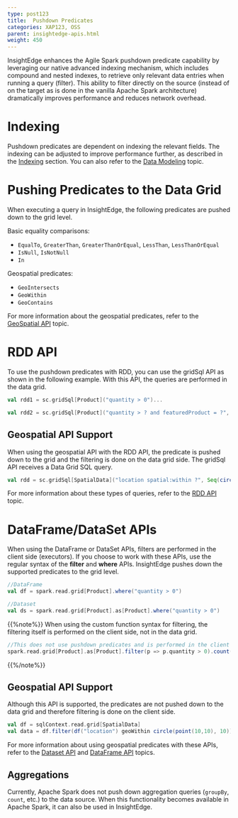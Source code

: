 ```yaml
---
type: post123
title:  Pushdown Predicates
categories: XAP123, OSS
parent: insightedge-apis.html
weight: 450
---
```


InsightEdge enhances the Agile Spark pushdown predicate capability by leveraging our native advanced indexing mechanism, which includes compound and nested indexes, to retrieve only relevant data entries when running a query (filter). This ability to filter directly on the source (instead of on the target as is done in the vanilla Apache Spark architecture) dramatically improves performance and reduces network overhead.

# Indexing

Pushdown predicates are dependent on indexing the relevant fields. The indexing can be adjusted to improve performance further, as described in the [Indexing](./indexing-overview.html) section. You can also refer to the [Data Modeling](./insightedge-modeling.html) topic.

# Pushing Predicates to the Data Grid

When executing a query in InsightEdge, the following predicates are pushed down to the grid level.

Basic equality comparisons:

- `EqualTo`, `GreaterThan`, `GreaterThanOrEqual`, `LessThan`, `LessThanOrEqual`
- `IsNull`, `IsNotNull`
- `In`

Geospatial predicates: 

- `GeoIntersects`
- `GeoWithin`
- `GeoContains`

For more information about the geospatial predicates, refer to the [GeoSpatial API](./insightedge-geospatial.html) topic.


# RDD API

To use the pushdown predicates with RDD, you can use the gridSql API as shown in the following example. With this API, the queries are performed in the data grid.

```scala
val rdd1 = sc.gridSql[Product]("quantity > 0")...

val rdd2 = sc.gridSql[Product]("quantity > ? and featuredProduct = ?", Seq(10, true))
```


## Geospatial API Support

When using the geospatial API with the RDD API, the predicate is pushed down to the grid and the filtering is done on the data grid side. The gridSql API receives a Data Grid SQL query.


```scala
val rdd = sc.gridSql[SpatialData]("location spatial:within ?", Seq(circle(point(10,10), 10)))
```

For more information about these types of queries, refer to the [RDD API](./insightedge-rdd.html) topic.


# DataFrame/DataSet APIs

When using the DataFrame or DataSet APIs, filters are performed in the client side (executors). If you choose to work with these APIs, use the regular syntax of the **filter** and **where** APIs. InsightEdge pushes down the supported predicates to the grid level.

```scala
//DataFrame
val df = spark.read.grid[Product].where("quantity > 0")

//Dataset
val ds = spark.read.grid[Product].as[Product].where("quantity > 0")
```


{{%note%}}
When using the custom function syntax for filtering, the filtering itself is performed on the client side, not in the data grid.


```scala
//This does not use pushdown predicates and is performed in the client side.
spark.read.grid[Product].as[Product].filter(p => p.quantity > 0).count()
```
{{%/note%}}


## Geospatial API Support

Although this API is supported, the predicates are not pushed down to the data grid and therefore filtering is done on the client side.

```scala
val df = sqlContext.read.grid[SpatialData]
val data = df.filter(df("location") geoWithin circle(point(10,10), 10))
```

For more information about using geospatial predicates with these APIs, refer to the [Dataset API](./insightedge-datasets.html) and [DataFrame API](./insightedge-dataframes.html) topics.

## Aggregations

Currently, Apache Spark does not push down aggregation queries (`groupBy`, `count`, etc.) to the data source. When this functionality becomes available in Apache Spark, it can also be used in InsightEdge. 